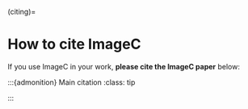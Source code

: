 (citing)=
# How to cite ImageC

If you use ImageC in your work, **please cite the ImageC paper** below:

:::{admonition} Main citation
:class: tip

:::
